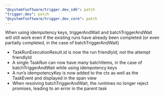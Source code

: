 ```yaml
---
"@systemfsoftware/trigger.dev_sdk": patch
"trigger.dev": patch
"@systemfsoftware/trigger.dev_core": patch
---
```


When using idempotency keys, triggerAndWait and batchTriggerAndWait will still work even if the existing runs have already been completed (or even partially completed, in the case of batchTriggerAndWait)

- TaskRunExecutionResult.id is now the run friendlyId, not the attempt friendlyId
- A single TaskRun can now have many batchItems, in the case of batchTriggerAndWait while using idempotency keys
- A run’s idempotencyKey is now added to the ctx as well as the TaskEvent and displayed in the span view
- When resolving batchTriggerAndWait, the runtimes no longer reject promises, leading to an error in the parent task
